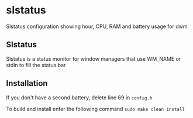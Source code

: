 slstatus
==========
Slstatus configuration showing hour, CPU, RAM and battery usage for dwm

## Slstatus
Slstatus is a status monitor for window managers that use WM_NAME or stdin to fill the status bar

## Installation
If you don't have a second battery, delete line 69 in `config.h`

To build and install enter the following command
```sudo make clean install```
